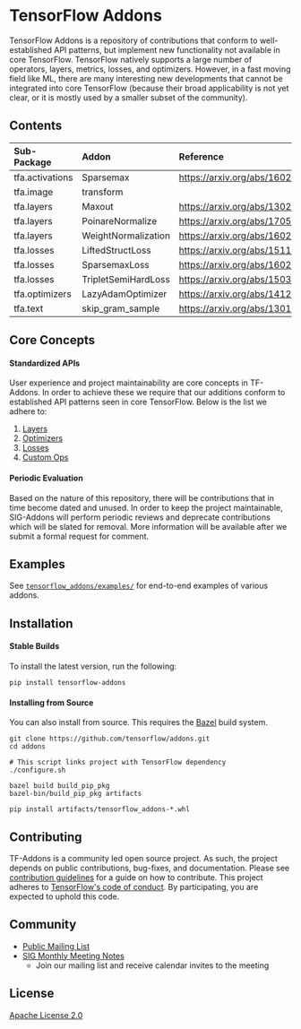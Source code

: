 # TensorFlow Addons

TensorFlow Addons is a repository of contributions that conform to
well-established API patterns, but implement new functionality
not available in core TensorFlow. TensorFlow natively supports
a large number of operators, layers, metrics, losses, and optimizers.
However, in a fast moving field like ML, there are many interesting new
developments that cannot be integrated into core TensorFlow
(because their broad applicability is not yet clear, or it is mostly
 used by a smaller subset of the community).

## Contents
| Sub-Package    | Addon  | Reference                                  |
|:----------------------- |:----------- |:---------------------------- |
| tfa.activations | Sparsemax | https://arxiv.org/abs/1602.02068    |
| tfa.image | transform |                                           |
| tfa.layers | Maxout | https://arxiv.org/abs/1302.4389             |
| tfa.layers | PoinareNormalize | https://arxiv.org/abs/1705.08039  |
| tfa.layers | WeightNormalization | https://arxiv.org/abs/1602.07868 |
| tfa.losses | LiftedStructLoss | https://arxiv.org/abs/1511.06452       |
| tfa.losses | SparsemaxLoss | https://arxiv.org/abs/1602.02068 | 
| tfa.losses | TripletSemiHardLoss | https://arxiv.org/abs/1503.03832       |
| tfa.optimizers | LazyAdamOptimizer | https://arxiv.org/abs/1412.6980 |
| tfa.text | skip_gram_sample | https://arxiv.org/abs/1301.3781 |

## Core Concepts

#### Standardized APIs
User experience and project maintainability are core concepts in
TF-Addons. In order to achieve these we require that our additions
conform to established API patterns seen in core TensorFlow. Below is
the list we adhere to:


1) [Layers](tensorflow_addons/layers/README.md)
1) [Optimizers](tensorflow_addons/optimizers/README.md)
1) [Losses](tensorflow_addons/losses/README.md)
1) [Custom Ops](tensorflow_addons/custom_ops/README.md)

#### Periodic Evaluation
Based on the nature of this repository, there will be contributions that
in time become dated and unused. In order to keep the project
maintainable, SIG-Addons will perform periodic reviews and deprecate
contributions which will be slated for removal. More information will
be available after we submit a formal request for comment.


## Examples
See [`tensorflow_addons/examples/`](tensorflow_addons/examples/)
for end-to-end examples of various addons.

## Installation
#### Stable Builds
To install the latest version, run the following:
```
pip install tensorflow-addons
```

#### Installing from Source
You can also install from source. This requires the [Bazel](
https://bazel.build/) build system.

```
git clone https://github.com/tensorflow/addons.git
cd addons

# This script links project with TensorFlow dependency
./configure.sh

bazel build build_pip_pkg
bazel-bin/build_pip_pkg artifacts

pip install artifacts/tensorflow_addons-*.whl
```

## Contributing
TF-Addons is a community led open source project. As such, the project
depends on public contributions, bug-fixes, and documentation. Please
see [contribution guidelines](CONTRIBUTING.md) for a guide on how to
contribute. This project adheres to [TensorFlow's code of conduct](CODE_OF_CONDUCT.md).
By participating, you are expected to uphold this code.

## Community
* [Public Mailing List](https://groups.google.com/a/tensorflow.org/forum/#!forum/addons)
* [SIG Monthly Meeting Notes](https://docs.google.com/document/d/1kxg5xIHWLY7EMdOJCdSGgaPu27a9YKpupUz2VTXqTJg)
    * Join our mailing list and receive calendar invites to the meeting

## License
[Apache License 2.0](LICENSE)

